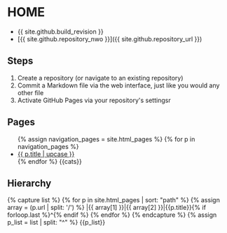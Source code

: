 # HOME

- {{ site.github.build_revision }}
- [{{ site.github.repository_nwo }}]({{ site.github.repository_url }})

## Steps

1. Create a repository (or navigate to an existing repository)
1. Commit a Markdown file via the web interface, just like you would any other file
1. Activate GitHub Pages via your repository's settingsr

## Pages

<ul>
{% assign navigation_pages = site.html_pages %}
{% for p in navigation_pages %}
  <li><a href="{{ p.url | absolute_url }}" {% if p.url == page.url %}class="active"{% endif %}>{{ p.title | upcase }}</a></li>
{% endfor %}
{{cats}}
</ul>

## Hierarchy

{% capture list %}
{% for p in site.html_pages | sort: "path" %}
{% assign array = (p.url | split: '/') %}
|{{ array[1] }}|{{ array[2] }}|{{p.title}}{% if forloop.last %}^{% endif %}
{% endfor %}
{% endcapture %}
{% assign p_list = list | split: "^" %}
{{p_list}}

<script type="text/javascript">
document.querySelector('body').classList.add('markdown-body');
</script>
